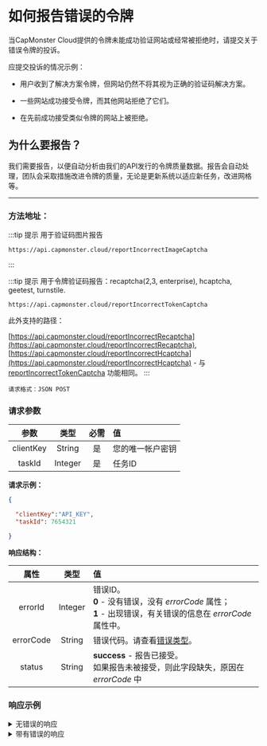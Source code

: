﻿# 如何报告错误的令牌

当CapMonster Cloud提供的令牌未能成功验证网站或经常被拒绝时，请提交关于错误令牌的投诉。

应提交投诉的情况示例：

- 用户收到了解决方案令牌，但网站仍然不将其视为正确的验证码解决方案。

- 一些网站成功接受令牌，而其他网站拒绝了它们。

- 在先前成功接受类似令牌的网站上被拒绝。


## 为什么要报告？

我们需要报告，以便自动分析由我们的API发行的令牌质量数据。报告会自动处理，团队会采取措施改进令牌的质量，无论是更新系统以适应新任务，改进网格等。

---

### 方法地址：


:::tip 提示 用于验证码图片报告
```http
https://api.capmonster.cloud/reportIncorrectImageCaptcha
```
:::


:::tip 提示 用于令牌验证码报告：recaptcha(2,3, enterprise), hcaptcha, geetest, turnstile.
```http
https://api.capmonster.cloud/reportIncorrectTokenCaptcha
```

此外支持的路径：

[https://api.capmonster.cloud/reportIncorrectRecaptcha](https://api.capmonster.cloud/reportIncorrectRecaptcha),
[https://api.capmonster.cloud/reportIncorrectHcaptcha](https://api.capmonster.cloud/reportIncorrectHcaptcha) - 与 [reportIncorrectTokenCaptcha](https://api.capmonster.cloud/reportIncorrectTokenCaptcha) 功能相同。
:::



`请求格式：JSON POST`

### 请求参数

|**参数**|**类型**|**必需**|**值**|
| :-: | :-: | :-: | :- |
|clientKey|String|是|您的唯一帐户密钥|
|taskId|Integer|是|任务ID|

**请求示例：**

```json
{

  "clientKey":"API_KEY",
  "taskId": 7654321

}
```

**响应结构：**

|**属性**|**类型**|**值**|
| :-: | :-: | :- |
|errorId|Integer|错误ID。<br />**0** - 没有错误，没有 *errorCode* 属性；<br />**1** - 出现错误，有关错误的信息在 *errorCode* 属性中。|
|errorCode|String|错误代码。请查看[错误类型](./api-errors.md)。|
|status|String|**success** - 报告已接受。<br />如果报告未被接受，则此字段缺失，原因在 *errorCode* 中|

### 响应示例

<details>
  <summary>
    无错误的响应
  </summary>

```json
{
  "errorId": 0,
  "status": "success"
}
```

</details>

<details>
  <summary>
    带有错误的响应
  </summary>

```json
{
  "errorId": 1,
  "errorCode": "ERROR_KEY_DOES_NOT_EXIST"
}
```

</details>
